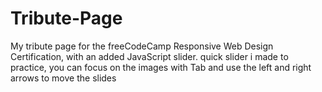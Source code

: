 # Tribute-Page
My tribute page for the freeCodeCamp Responsive Web Design Certification, with an added JavaScript slider.
quick slider i made to practice, you can focus on the images with Tab and use the left and right arrows to move the slides
